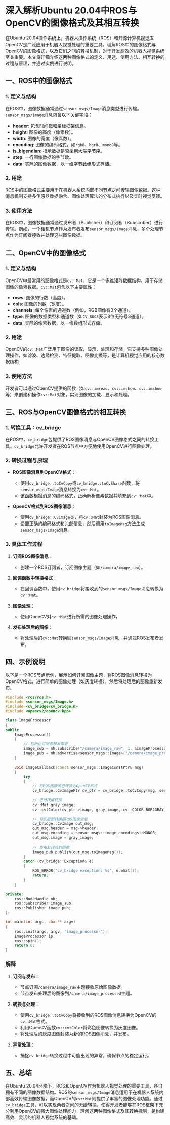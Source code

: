 # 深入解析Ubuntu 20.04中ROS与OpenCV的图像格式及其相互转换

在Ubuntu 20.04操作系统上，机器人操作系统（ROS）和开源计算机视觉库OpenCV是广泛应用于机器人视觉处理的重要工具。理解ROS中的图像格式与OpenCV的图像格式，以及它们之间的转换机制，对于开发高效的机器人视觉系统至关重要。本文将详细介绍这两种图像格式的定义、用途、使用方法、相互转换的过程与原理，并通过实例进行说明。

## 一、ROS中的图像格式

### 1. 定义与结构

在ROS中，图像数据通常通过`sensor_msgs/Image`消息类型进行传输。`sensor_msgs/Image`消息包含以下关键字段：

- **header**: 包含时间戳和坐标框架信息。
- **height**: 图像的高度（像素数）。
- **width**: 图像的宽度（像素数）。
- **encoding**: 图像的编码格式，如`rgb8`、`bgr8`、`mono8`等。
- **is_bigendian**: 指示数据是否采用大端字节序。
- **step**: 一行图像数据的字节数。
- **data**: 实际的图像数据，以一维字节数组形式存储。

### 2. 用途

ROS中的图像格式主要用于在机器人系统内部不同节点之间传输图像数据。这种消息机制支持多传感器数据融合、图像处理算法的分布式执行以及实时视觉反馈。

### 3. 使用方法

在ROS中，图像数据通常通过发布者（Publisher）和订阅者（Subscriber）进行传输。例如，一个相机节点作为发布者发布`sensor_msgs/Image`消息，多个处理节点作为订阅者接收并处理这些图像数据。

## 二、OpenCV中的图像格式

### 1. 定义与结构

OpenCV中最常用的图像格式是`cv::Mat`，它是一个多维矩阵数据结构，用于存储图像的像素数据。`cv::Mat`包含以下主要属性：

- **rows**: 图像的行数（高度）。
- **cols**: 图像的列数（宽度）。
- **channels**: 每个像素的通道数（例如，RGB图像有3个通道）。
- **type**: 图像的数据类型和通道数（如`CV_8UC3`表示8位无符号3通道）。
- **data**: 实际的像素数据，以一维数组形式存储。

### 2. 用途

OpenCV的`cv::Mat`广泛用于图像的读取、显示、处理和存储。它支持多种图像处理操作，如滤波、边缘检测、特征提取、图像变换等，是计算机视觉应用的核心数据结构。

### 3. 使用方法

开发者可以通过OpenCV提供的函数（如`cv::imread`、`cv::imshow`、`cv::imshow`等）来创建和操作`cv::Mat`对象，实现图像的加载、显示和处理。

## 三、ROS与OpenCV图像格式的相互转换

### 1. 转换工具：cv_bridge

在ROS中，`cv_bridge`包提供了ROS图像消息与OpenCV图像格式之间的转换工具。`cv_bridge`允许开发者在ROS节点中方便地使用OpenCV进行图像处理。

### 2. 转换过程与原理

- **ROS图像消息到OpenCV格式**：
  - 使用`cv_bridge::toCvCopy`或`cv_bridge::toCvShare`函数，将`sensor_msgs/Image`消息转换为`cv::Mat`。
  - 该函数根据消息的编码格式，正确解析像素数据并填充到`cv::Mat`中。
  
- **OpenCV格式到ROS图像消息**：
  - 使用`cv_bridge::CvImage`类，将`cv::Mat`封装为ROS图像消息。
  - 设置正确的编码格式和头部信息，然后调用`toImageMsg`方法生成`sensor_msgs/Image`消息。

### 3. 具体工作过程

1. **订阅ROS图像消息**：
   - 创建一个ROS订阅者，订阅图像主题（如`/camera/image_raw`）。
   
2. **回调函数中转换格式**：
   - 在回调函数中，使用`cv_bridge`将接收到的`sensor_msgs/Image`消息转换为`cv::Mat`。
   
3. **图像处理**：
   - 使用OpenCV对`cv::Mat`进行所需的图像处理操作。
   
4. **发布处理后的图像**：
   - 将处理后的`cv::Mat`转换回`sensor_msgs/Image`消息，并通过ROS发布者发布。

## 四、示例说明

以下是一个ROS节点示例，展示如何订阅图像主题，将ROS图像消息转换为OpenCV格式，进行简单的图像处理（如灰度转换），然后将处理后的图像重新发布。

```cpp
#include <ros/ros.h>
#include <sensor_msgs/Image.h>
#include <cv_bridge/cv_bridge.h>
#include <opencv2/opencv.hpp>

class ImageProcessor
{
public:
    ImageProcessor()
    {
        // 初始化订阅者和发布者
        image_sub = nh.subscribe("/camera/image_raw", 1, &ImageProcessor::imageCallback, this);
        image_pub = nh.advertise<sensor_msgs::Image>("/camera/image_processed", 1);
    }

    void imageCallback(const sensor_msgs::ImageConstPtr& msg)
    {
        try
        {
            // 将ROS图像消息转换为OpenCV格式
            cv_bridge::CvImagePtr cv_ptr = cv_bridge::toCvCopy(msg, sensor_msgs::image_encodings::BGR8);
            
            // 进行灰度转换
            cv::Mat gray_image;
            cv::cvtColor(cv_ptr->image, gray_image, cv::COLOR_BGR2GRAY);
            
            // 将灰度图转换回ROS图像消息
            cv_bridge::CvImage out_msg;
            out_msg.header = msg->header;
            out_msg.encoding = sensor_msgs::image_encodings::MONO8;
            out_msg.image = gray_image;
            
            // 发布处理后的图像
            image_pub.publish(out_msg.toImageMsg());
        }
        catch (cv_bridge::Exception& e)
        {
            ROS_ERROR("cv_bridge exception: %s", e.what());
            return;
        }
    }

private:
    ros::NodeHandle nh;
    ros::Subscriber image_sub;
    ros::Publisher image_pub;
};

int main(int argc, char** argv)
{
    ros::init(argc, argv, "image_processor");
    ImageProcessor ip;
    ros::spin();
    return 0;
}
```

### 解释

1. **订阅与发布**：
   - 节点订阅`/camera/image_raw`主题接收原始图像数据。
   - 节点发布处理后的图像到`/camera/image_processed`主题。

2. **转换与处理**：
   - 使用`cv_bridge::toCvCopy`将接收到的ROS图像消息转换为OpenCV的`cv::Mat`格式。
   - 利用OpenCV函数`cv::cvtColor`将彩色图像转换为灰度图像。
   - 将处理后的灰度图像封装为新的ROS图像消息，并发布。

3. **异常处理**：
   - 捕捉`cv_bridge`转换过程中可能出现的异常，确保节点的稳定运行。

## 五、总结

在Ubuntu 20.04环境下，ROS和OpenCV作为机器人视觉处理的重要工具，各自拥有不同的图像数据结构。ROS的`sensor_msgs/Image`消息适用于在机器人系统内部高效传输图像数据，而OpenCV的`cv::Mat`则提供了丰富的图像处理功能。通过`cv_bridge`工具，可以实现两者之间的无缝转换，使得开发者能够在ROS框架下充分利用OpenCV的强大图像处理能力。理解这两种图像格式及其转换机制，是构建高效、灵活的机器人视觉系统的基础。